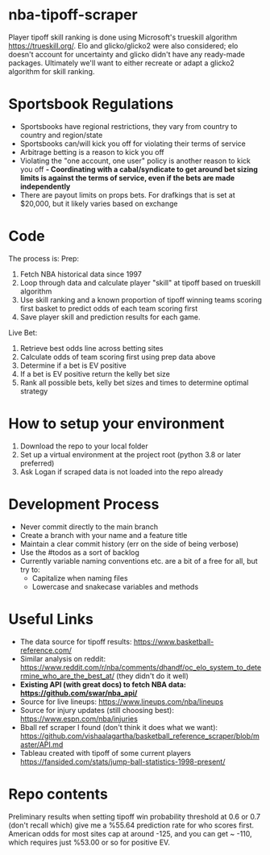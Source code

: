 # nba-tipoff-scraper

Player tipoff skill ranking is done using Microsoft's trueskill algorithm https://trueskill.org/.
Elo and glicko/glicko2 were also considered; elo doesn't account for uncertainty and glicko didn't have any ready-made packages.
Ultimately we'll want to either recreate or adapt a glicko2 algorithm for skill ranking.

# Sportsbook Regulations

- Sportsbooks have regional restrictions, they vary from country to country and region/state
- Sportsbooks can/will kick you off for violating their terms of service
- Arbitrage betting is a reason to kick you off
- Violating the "one account, one user" policy is another reason to kick you off
  **- Coordinating with a cabal/syndicate to get around bet sizing limits is against the terms of service, even if the bets are made independently**
- There are payout limits on props bets. For drafkings that is set at $20,000, but it likely varies based on exchange

# Code

The process is:
Prep:

1. Fetch NBA historical data since 1997
2. Loop through data and calculate player "skill" at tipoff based on trueskill algorithm
3. Use skill ranking and a known proportion of tipoff winning teams scoring first basket to predict odds of each team scoring first
4. Save player skill and prediction results for each game.

Live Bet:

1. Retrieve best odds line across betting sites
2. Calculate odds of team scoring first using prep data above
3. Determine if a bet is EV positive
4. If a bet is EV positive return the kelly bet size
5. Rank all possible bets, kelly bet sizes and times to determine optimal strategy

# How to setup your environment

1. Download the repo to your local folder
2. Set up a virtual environment at the project root (python 3.8 or later preferred)
3. Ask Logan if scraped data is not loaded into the repo already

# Development Process

- Never commit directly to the main branch
- Create a branch with your name and a feature title
- Maintain a clear commit history (err on the side of being verbose)
- Use the #todos as a sort of backlog
- Currently variable naming conventions etc. are a bit of a free for all, but try to:
  - Capitalize when naming files
  - Lowercase and snakecase variables and methods

# Useful Links

- The data source for tipoff results: https://www.basketball-reference.com/
- Similar analysis on reddit: https://www.reddit.com/r/nba/comments/dhandf/oc_elo_system_to_determine_who_are_the_best_at/ (they didn't do it well)
- **Existing API (with great docs) to fetch NBA data: https://github.com/swar/nba_api/**
- Source for live lineups: https://www.lineups.com/nba/lineups
- Source for injury updates (still choosing best): https://www.espn.com/nba/injuries
- Bball ref scraper I found (don't think it does what we want): https://github.com/vishaalagartha/basketball_reference_scraper/blob/master/API.md
- Tableau created with tipoff of some current players https://fansided.com/stats/jump-ball-statistics-1998-present/

# Repo contents

Preliminary results when setting tipoff win probability threshold at 0.6 or 0.7 (don't recall which) give me a %55.64 prediction rate for who scores first. American odds for most sites cap at around -125, and you can get ~ -110, which requires just %53.00 or so for positive EV.
